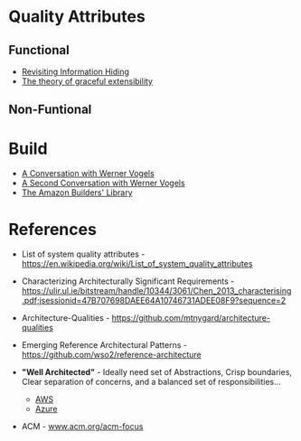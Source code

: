 # Quality Attributes

## Functional

* [Revisiting Information Hiding](https://link.springer.com/chapter/10.1007%2F978-3-642-22655-7_8)
* [The theory of graceful extensibility](https://link.springer.com/article/10.1007/s10669-018-9708-3)

## Non-Funtional

# Build

* [A Conversation with Werner Vogels](https://queue.acm.org/detail.cfm?id=1142065)
* [A Second Conversation with Werner Vogels](https://queue.acm.org/detail.cfm?id=3434573)
* [The Amazon Builders' Library](https://aws.amazon.com/builders-library/)

# References

* List of system quality attributes - https://en.wikipedia.org/wiki/List_of_system_quality_attributes
* Characterizing Architecturally Significant Requirements - https://ulir.ul.ie/bitstream/handle/10344/3061/Chen_2013_characterising.pdf;jsessionid=47B707698DAEE64A10746731ADEE08F9?sequence=2

* Architecture-Qualities - https://github.com/mtnygard/architecture-qualities

* Emerging Reference Architectural Patterns - https://github.com/wso2/reference-architecture

* **"Well Architected"** - Ideally need set of Abstractions, Crisp boundaries, Clear separation of concerns, and a balanced set of responsibilities...
  * [AWS](https://aws.amazon.com/architecture/)
  * [Azure](https://azure.microsoft.com/en-us/blog/introducing-the-microsoft-azure-wellarchitected-framework/)

* ACM - www.acm.org/acm-focus


